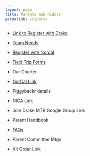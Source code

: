 ```yaml
---
layout: page
title: Parents and Riders
permalink: /riders/
---
```


* <a href="{{ site.baseurl }}/register">Link to Register with Drake</a>

* <a href="{{ site.baseurl }}/needs">Team Needs</a>

* <a href="http://www.norcalmtb.org"> Register with Norcal</a>			

* <a href="{{ site.baseurl }}/fieldtripforms">Field Trip Forms</a>

* Our Charter

* <a href="http://www.norcalmtb.org/">NorCal Link</a>

* Piggybackr details

* NICA Link			

* Join Drake MTB Google Group Link

* Parent Handbook			

* <a href="{{ site.baseurl }}/faqs">FAQs</a>

* Parent Committee Mtgs			

* Kit Order Link
